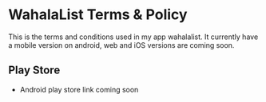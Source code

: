 # WahalaList Terms & Policy

This is the terms and conditions used in my app wahalalist. It currently have a mobile version on android, web and iOS versions are coming soon.

## Play Store

  * Android play store link coming soon 
